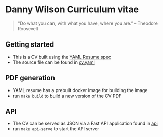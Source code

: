 # Danny Wilson Curriculum vitae

> "Do what you can, with what you have, where you are.”
> – Theodore Roosevelt

## Getting started
* This is a CV built using the [YAML Resume spec](https://yamlresume.dev/)
* The source file can be found in [cv.yaml](./cv.yaml)

## PDF generation
* YAML resume has a prebuilt docker image for building the image
* run `make build` to build a new version of the CV PDF

## API
* The CV can be served as JSON via a Fast API application found in [api](./api/)
* run `make api-serve` to start the API server
